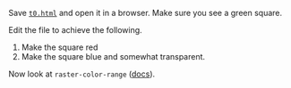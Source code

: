 Save [`t0.html`](https://github.com/zabop/mapboxDebug/blob/master/topics/t0.html) and open it in a browser. Make sure you see a green square.

Edit the file to achieve the following.

1. Make the square red
2. Make the square blue and somewhat transparent.

Now look at `raster-color-range` ([docs](https://docs.mapbox.com/style-spec/reference/layers/#paint-raster-raster-color-range)).
